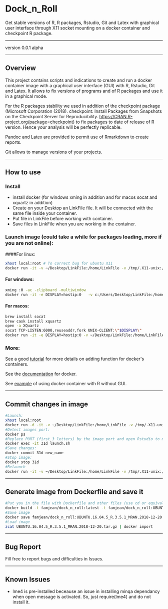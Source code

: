 # Dock_n_Roll  
Get stable versions of R, R packages, Rstudio, Git and Latex with graphical user interface through X11 socket mounting on a docker container and checkpoint R package.

***   

version 0.0.1 alpha   

***   
## Overview
This project contains scripts and indications to create and run a docker container image with a graphical user interface (GUI) with R, Rstudio, Git and Latex. It allows to fix versions of programs and of R packages and use it in a graphical mode.  

For the R packages stability we used in addition of the checkpoint package (Microsoft Corporation (2018). checkpoint: Install Packages from Snapshots on the Checkpoint Server for Reproducibility. https://CRAN.R-project.org/package=checkpoint) to fix packages to date of release of R version. Hence your analysis will be perfectly replicable.

Pandoc and Latex are provided to permit use of Rmarkdown to create reports.

Git allows to manage versions of your projects.

***
## How to use
### Install
+ install docker (for windows xming in addition and for macos socat and xquartz in addition)
+ Create on your Desktop an LinkFile file. It will be connected with the same file inside your container.
+ Put file in LinkFile before working with container.  
+ Save files in LinkFile when you are working in the container.


### Launch image (could take a while for packages loading, more if you are not online):   
####For linux:
```bash
xhost local:root # To correct bug for ubuntu X11
docker run -it -v ~/Desktop/LinkFile:/home/LinkFile -v /tmp/.X11-unix:/tmp/.X11-unix -e DISPLAY famjean/dock_n_roll  
```

#### For windows:  
```bash
xming :0 -ac -clipboard -multiwindow   
docker run -it -e DISPLAY=hostip:0   -v c:/Users/Desktop/LinkFile:/home/LinkFile famjean/dock_n_roll
```

#### For macos:  
```bash
brew install socat  
brew cask install xquartz   
open -a XQuartz  
socat TCP-LISTEN:6000,reuseaddr,fork UNIX-CLIENT:\"$DISPLAY\"   
docker run -it -e DISPLAY=hostip:0 -v ~/Desktop/LinkFile:/home/LinkFile famjean/dock_n_roll
```

### More:
See a good [tutorial](http://somatorio.org/en/post/running-gui-apps-with-docker/) for more details on adding function for docker's containers.

See the [documentation](https://docker-curriculum.com/) for docker.

See [example](https://www.r-bloggers.com/running-your-r-script-in-docker/amp/) of using docker container with R without GUI.

***
## Commit changes in image   
```bash
#Launch:
xhost local:root
docker run -d -it -v ~/Desktop/LinkFile:/home/LinkFile -v /tmp/.X11-unix:/tmp/.X11-unix -e DISPLAY famjean/dock_n_roll bash    
#Detect images port:
docker ps
#Replace PORT (first 3 letters) by the image port and open Rstudio to make changes and next quit:
docker exec -it 31d launch.sh
#Save changes:
docker commit 31d new_name
#Stop image:
docker stop 31d
#Relaunch
docker run -it -v ~/Desktop/LinkFile:/home/LinkFile -v /tmp/.X11-unix:/tmp/.X11-unix -e DISPLAY new_name launch.sh
```

***
## Generate image from Dockerfile and save it
```bash
#Put you in the file with Dockerfile and other files (use cd or equivalent).
docker build -t famjean/dock_n_roll:latest -t famjean/dock_n_roll:UBUNTU.16.04.5_R.3.5.1_MRAN.2018-12-20 .
#Save image
docker save famjean/dock_n_roll:UBUNTU.16.04.5_R.3.5.1_MRAN.2018-12-20 | gzip > UBUNTU.16.04.5_R.3.5.1_MRAN.2018-12-20.tar.gz
#Load image
zcat UBUNTU.16.04.5_R.3.5.1_MRAN.2018-12-20.tar.gz | docker import
```

***
## Bug Report   
Fill free to report bugs and difficulties in Issues.

***
## Known Issues
+ lme4 is pre-installed beceause an issue in installing minqa dependancy when open message is activated. So, just require(lme4) and do not install it.

